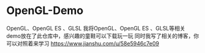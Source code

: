 # OpenGL-Demo
OpenGL、OpenGL ES 、GLSL
我将OpenGL、OpenGL ES 、GLSL等相关demo放在了此仓库中，感兴趣的童鞋可以下载玩一玩
同时我写了相关的博客，你可以对照着来学习
https://www.jianshu.com/u/58e5946c7e09
